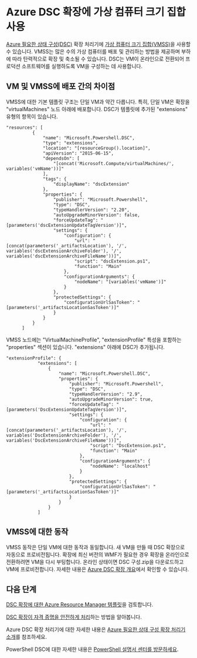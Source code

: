<properties
   pageTitle="가상 컴퓨터 크기 집합에 필요한 상태 구성 사용 | Microsoft Azure"
   description="Azure DSC 확장에 가상 컴퓨터 크기 집합 사용"
   services="virtual-machines-windows"
   documentationCenter=""
   authors="zjalexander"
   manager="timlt"
   editor=""
   tags="azure-service-management,azure-resource-manager"
   keywords=""/>

<tags
   ms.service="virtual-machines-scale-sets"
   ms.devlang="na"
   ms.topic="article"
   ms.tgt_pltfrm="vm-windows"
   ms.workload="na"
   ms.date="09/15/2016"
   ms.author="zachal"/>

# Azure DSC 확장에 가상 컴퓨터 크기 집합 사용

[Azure 필요한 상태 구성(DSC)](virtual-machines-windows-extensions-dsc-overview.md) 확장 처리기에 [가상 컴퓨터 크기 집합(VMSS)](../virtual-machine-scale-sets/virtual-machine-scale-sets-overview.md)을 사용할 수 있습니다. VMSS는 많은 수의 가상 컴퓨터를 배포 및 관리하는 방법을 제공하며 부하에 따라 탄력적으로 확장 및 축소될 수 있습니다. DSC는 VM이 온라인으로 전환되어 프로덕션 소프트웨어를 실행하도록 VM을 구성하는 데 사용합니다.

## VM 및 VMSS에 배포 간의 차이점

VMSS에 대한 기본 템플릿 구조는 단일 VM과 약간 다릅니다. 특히, 단일 VM은 확장을 "virtualMachines" 노드 아래에 배포합니다. DSC가 템플릿에 추가된 "extensions" 유형의 항목이 있습니다.

```
"resources": [
          {
              "name": "Microsoft.Powershell.DSC",
              "type": "extensions",
              "location": "[resourceGroup().location]",
              "apiVersion": "2015-06-15",
              "dependsOn": [
                  "[concat('Microsoft.Compute/virtualMachines/', variables('vmName'))]"
              ],
              "tags": {
                  "displayName": "dscExtension"
              },
              "properties": {
                  "publisher": "Microsoft.Powershell",
                  "type": "DSC",
                  "typeHandlerVersion": "2.20",
                  "autoUpgradeMinorVersion": false,
                  "forceUpdateTag": "[parameters('dscExtensionUpdateTagVersion')]",
                  "settings": {
                      "configuration": {
                          "url": "[concat(parameters('_artifactsLocation'), '/', variables('dscExtensionArchiveFolder'), '/', variables('dscExtensionArchiveFileName'))]",
                          "script": "dscExtension.ps1",
                          "function": "Main"
                      },
                      "configurationArguments": {
                          "nodeName": "[variables('vmName')]"
                      }
                  },
                  "protectedSettings": {
                      "configurationUrlSasToken": "[parameters('_artifactsLocationSasToken')]"
                  }
              }
          }
      ]
```

VMSS 노드에는 "VirtualMachineProfile", "extensionProfile" 특성을 포함하는 "properties" 섹션이 있습니다. "extensions" 아래에 DSC가 추가됩니다.

```
"extensionProfile": {
            "extensions": [
                {
                    "name": "Microsoft.Powershell.DSC",
                    "properties": {
                        "publisher": "Microsoft.Powershell",
                        "type": "DSC",
                        "typeHandlerVersion": "2.9",
                        "autoUpgradeMinorVersion": true,
                        "forceUpdateTag": "[parameters('DscExtensionUpdateTagVersion')]",
                        "settings": {
                            "configuration": {
                                "url": "[concat(parameters('_artifactsLocation'), '/', variables('DscExtensionArchiveFolder'), '/', variables('DscExtensionArchiveFileName'))]",
                                "script": "DscExtension.ps1",
                                "function": "Main"
                            },
                            "configurationArguments": {
                                "nodeName": "localhost"
                            }
                        },
                        "protectedSettings": {
                            "configurationUrlSasToken": "[parameters('_artifactsLocationSasToken')]"
                        }
                    }
                }
            ]
```

## VMSS에 대한 동작

VMSS 동작은 단일 VM에 대한 동작과 동일합니다. 새 VM을 만들 때 DSC 확장으로 자동으로 프로비전됩니다. 확장에 최신 버전의 WMF가 필요한 경우 확장을 온라인으로 전환하려면 VM을 다시 부팅합니다. 온라인 상태이면 DSC 구성.zip을 다운로드하고 VM에 프로비전합니다. 자세한 내용은 [Azure DSC 확장 개요](virtual-machines-windows-extensions-dsc-overview.md)에서 확인할 수 있습니다.

## 다음 단계 ##
[DSC 확장에 대한 Azure Resource Manager 템플릿](virtual-machines-windows-extensions-dsc-template.md)을 검토합니다.

[DSC 확장이 자격 증명을 안전하게 처리](virtual-machines-windows-extensions-dsc-credentials.md)하는 방법을 알아봅니다.

Azure DSC 확장 처리기에 대한 자세한 내용은 [Azure 필요한 상태 구성 확장 처리기 소개](virtual-machines-windows-extensions-dsc-overview.md)를 참조하세요.

PowerShell DSC에 대한 자세한 내용은 [PowerShell 설명서 센터를 방문하세요](https://msdn.microsoft.com/powershell/dsc/overview).

<!---HONumber=AcomDC_0921_2016-->